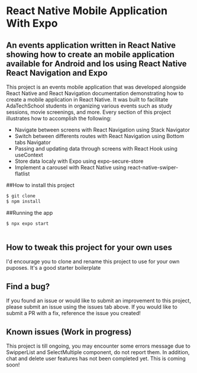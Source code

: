 <h1>React Native Mobile Application With Expo</h1>
<h2>An events application written in React Native showing how to create an mobile application available for Android and Ios using React Native React Navigation and Expo</h2>
<p>  
This project is an events mobile application that was developed alongside React Native and React Navigation documentation demonstrating how to create a mobile application in React Native.
It was built to facilitate AdaTechSchool students in organizing various events such as study sessions, movie screenings, and more.
Every section of this project illustrates how to accomplish the following:
</p>

<ul>
  <li>Navigate between screens with React Navigation using Stack Navigator</li>
  <li>Switch between differents routes with React Navigation using Bottom tabs Navigator</li>
  <li>Passing and updating data through screens with React Hook using useContext</li>
  <li>Store data localy with Expo using expo-secure-store</li>
  <li>Implement a carousel with React Native using react-native-swiper-flatlist </li>
</ul>

##How to install this project

```bash
$ git clone
$ npm install
```

##Running the app

```bash
$ npx expo start
  
```

## How to tweak this project for your own uses

I'd encourage you to clone and rename this project to use for your own puposes. It's a good starter boilerplate

## Find a bug?

If you found an issue or would like to submit an improvement to this project, please submit an issue using the issues tab above. If you would like to submit a PR with a fix, reference the issue you created!

## Known issues (Work in progress)

This project is till ongoing, you may encounter some errors message due to SwipperList and SelectMultiple component, do not report them. In addition, chat and delete user features has not been completed yet. This is coming soon!
